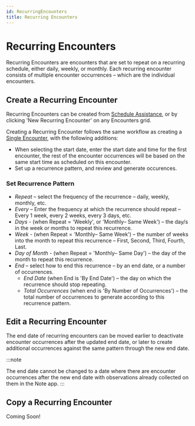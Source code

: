 ```yaml
---
id: RecurringEncounters
title: Recurring Encounters
---
```

# Recurring Encounters

Recurring Encounters are encounters that are set to repeat on a recurring schedule, either daily, weekly, or monthly. Each recurring encounter consists of multiple encounter occurrences – which are the individual encounters.

## Create a Recurring Encounter 
Recurring Encounters can be created from [Schedule Assistance](../Scheduling/ScheduleAssistance.md), or by clicking 'New Recurring Encounter' on any Encounters grid.

Creating a Recurring Encounter follows the same workflow as creating a [Single Encounter](../Scheduling/SingleEncounters.md/#CreateSingleEncounter), with the following additions:

- When selecting the start date, enter the start date and time for the first encounter, the rest of the encounter occurrences will be based on the same start time as scheduled on this encounter.
- Set up a recurrence pattern, and review and generate occurences.

### Set Recurrence Pattern
- *Repeat* – select the frequency of the recurrence – daily, weekly, monthly, etc.
- *Every* – Enter the frequency at which the recurrence should repeat – Every 1 week, every 2 weeks, every 3 days, etc.
- *Days* - (when Repeat = 'Weekly', or 'Monthly– Same Week') – the day/s in the week or months to repeat this recurrence.
- *Week* - (when Repeat = 'Monthly– Same Week') – the number of weeks into the month to repeat this recurrence – First, Second, Third, Fourth, Last.
- *Day of Month* - (when Repeat = 'Monthly– Same Day') – the day of the month to repeat this recurrence.
- *End* – select how to end this recurrence – by an end date, or a number of occurrences.
    - *End Date* (when End is 'By End Date') – the day on which the recurrence should stop repeating.
    - *Total Occurrences* (when end is 'By Number of Occurrences') – the total number of occurrences to generate according to this recurrence pattern.

## Edit a Recurring Encounter
The end date of recurring encounters can be moved earlier to deactivate encounter occurrences after the updated end date, or later to create additional occurrences against the same pattern through the new end date.

:::note

The end date cannot be changed to a date where there are encounter occurrences after the new end date with observations already collected on them in the Note app.
:::

## Copy a Recurring Encounter

Coming Soon!